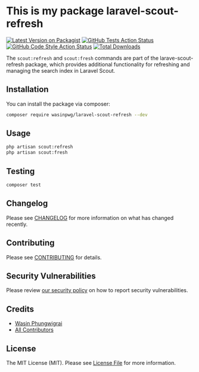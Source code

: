 # This is my package laravel-scout-refresh

[![Latest Version on Packagist](https://img.shields.io/packagist/v/wasinpwg/laravel-scout-refresh.svg?style=flat-square)](https://packagist.org/packages/wasinpwg/laravel-scout-refresh)
[![GitHub Tests Action Status](https://img.shields.io/github/actions/workflow/status/Plong-Wasin/laravel-scout-refresh/run-tests.yml?branch=main&label=tests&style=flat-square)](https://github.com/Plong-Wasin/laravel-scout-refresh/actions?query=workflow%3Arun-tests+branch%3Amain)
[![GitHub Code Style Action Status](https://img.shields.io/github/actions/workflow/status/Plong-Wasin/laravel-scout-refresh/fix-php-code-style-issues.yml?branch=main&label=code%20style&style=flat-square)](https://github.com/Plong-Wasin/laravel-scout-refresh/actions?query=workflow%3A"Fix+PHP+code+style+issues"+branch%3Amain)
[![Total Downloads](https://img.shields.io/packagist/dt/wasinpwg/laravel-scout-refresh.svg?style=flat-square)](https://packagist.org/packages/wasinpwg/laravel-scout-refresh)

The `scout:refresh` and `scout:fresh` commands are part of the larave-scout-refresh package, which provides additional functionality for refreshing and managing the search index in Laravel Scout.

## Installation

You can install the package via composer:

```bash
composer require wasinpwg/laravel-scout-refresh --dev
```

## Usage

```bash
php artisan scout:refresh
php artisan scout:fresh
```

## Testing

```bash
composer test
```

## Changelog

Please see [CHANGELOG](CHANGELOG.md) for more information on what has changed recently.

## Contributing

Please see [CONTRIBUTING](CONTRIBUTING.md) for details.

## Security Vulnerabilities

Please review [our security policy](../../security/policy) on how to report security vulnerabilities.

## Credits

- [Wasin Phungwigrai](https://github.com/Plong-Wasin)
- [All Contributors](../../contributors)

## License

The MIT License (MIT). Please see [License File](LICENSE.md) for more information.
